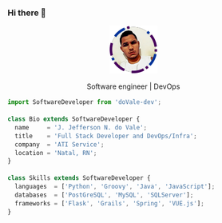 ### Hi there 👋

<p align="center">
  <img src="https://github.com/Jefferson682/Jefferson682/blob/master/jeff-small.png" />
  <p align="center">Software engineer | DevOps</p>
</p>

```js
import SoftwareDeveloper from 'doVale-dev';

class Bio extends SoftwareDeveloper {
  name     = 'J. Jefferson N. do Vale';
  title    = 'Full Stack Developer and DevOps/Infra';
  company  = 'ATI Service';
  location = 'Natal, RN';
}

class Skills extends SoftwareDeveloper {
  languages  = ['Python', 'Groovy', 'Java', 'JavaScript'];
  databases  = ['PostGreSQL', 'MySQL', 'SQLServer'];
  frameworks = ['Flask', 'Grails', 'Spring', 'VUE.js'];
}
```

<!-- <div>
<a href="https://github.com/jefferson682">
<img height="180em" src="https://github-readme-stats.vercel.app/api/top-langs/?username=jefferson682&layout=compact&langs_count=7&theme=dracula"/>
<img height="180em" src="https://github-readme-stats.vercel.app/api?username=jefferson682&show_icons=true&theme=dracula&include_all_commits=true&count_private=true"/>
</div> -->

<!--
**Jefferson682/Jefferson682** is a ✨ _special_ ✨ repository because its `README.md` (this file) appears on your GitHub profile.

Here are some ideas to get you started:

- 🔭 I’m currently working on ...
- 🌱 I’m currently learning ...
- 👯 I’m looking to collaborate on ...
- 🤔 I’m looking for help with ...
- 💬 Ask me about ...
- 📫 How to reach me: ...
- ⚡ Fun fact: ...
-->
